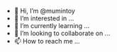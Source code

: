 - 👋 Hi, I’m @mumintoy
- 👀 I’m interested in ...
- 🌱 I’m currently learning ...
- 💞️ I’m looking to collaborate on ...
- 📫 How to reach me ...

<!---
mumintoy/mumintoy is a ✨ special ✨ repository because its `README.md` (this file) appears on your GitHub profile.
You can click the Preview link to take a look at your changes.
--->
